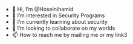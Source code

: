 - 👋 Hi, I’m @Hoseinihamid
- 👀 I’m interested in Security Programs
- 🌱 I’m currently learning about security
- 💞️ I’m looking to collaborate on my worlds    
- 📫 How to reach me by mailing me or my link3                                                                                                                                                         
   
<!---
Hoseinihamid/Hoseinihamid is a ✨ special ✨ repository because its `README.md` (this file) appears on your GitHub profile.
You can click the Preview link to take a look at your changes.
--->
